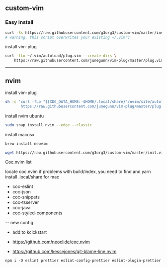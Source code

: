 ## custom-vim
### Easy install
```sh
curl -Ss https://raw.githubusercontent.com/g3org3/custom-vim/master/install_all.sh | bash
# warning, this script overwrites your existing ~/.vimrc
```

install vim-plug

```sh
curl -fLo ~/.vim/autoload/plug.vim --create-dirs \
    https://raw.githubusercontent.com/junegunn/vim-plug/master/plug.vim
```

---

## nvim

install vim-plug

```sh
sh -c 'curl -fLo "${XDG_DATA_HOME:-$HOME/.local/share}"/nvim/site/autoload/plug.vim --create-dirs \
       https://raw.githubusercontent.com/junegunn/vim-plug/master/plug.vim'
```

install nvim ubuntu

```sh
sudo snap install nvim --edge --classic
```

install macosx

```sh
brew install neovim
```

```sh
wget https://raw.githubusercontent.com/g3org3/custom-vim/master/init.vim
```


Coc.nvim list


locate coc.nvim if problems with build/index, you need to find and yarn install .local/share for mac

- coc-eslint
- coc-json
- coc-snippets
- coc-tsserver
- coc-java
- coc-styled-components


-- 
new config
- add to kcickstart

- https://github.com/neoclide/coc.nvim
- https://github.com/kessejones/git-blame-line.nvim



```
npm i -D eslint prettier eslint-config-prettier eslint-plugin-prettier
```
